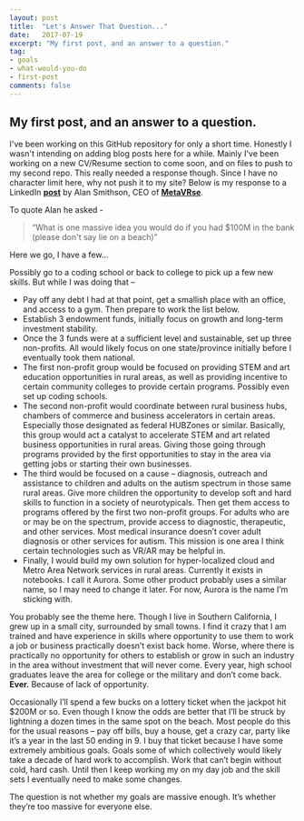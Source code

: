```yaml
---
layout: post
title:  "Let's Answer That Question..."
date:   2017-07-19
excerpt: "My first post, and an answer to a question."
tag:
- goals 
- what-would-you-do
- first-post
comments: false
---
```


## My first post, and an answer to a question.

I've been working on this GitHub repository for only a short time. Honestly I wasn't intending on adding blog posts here for a while. Mainly I've been working on a new CV/Resume section to come soon, and on files to push to my second repo. This really needed a response though. Since I have no character limit here, why not push it to my site?
Below is my response to a LinkedIn <a href="https://www.linkedin.com/feed/update/urn:li:activity:6293101016833417217"><b>post</b></a> by Alan Smithson, CEO of <a href="http://metavrse.com/"><b>MetaVRse</b></a>.

To quote Alan he asked -
> “What is one massive idea you would do if you had $100M in the bank (please don't say lie on a beach)”

Here we go, I have a few...

Possibly go to a coding school or back to college to pick up a few new skills. But while I was doing that –

* Pay off any debt I had at that point, get a smallish place with an office, and access to a gym. Then prepare to work the list below.
* Establish 3 endowment funds, initially focus on growth and long-term investment stability.
* Once the 3 funds were at a sufficient level and sustainable, set up three non-profits. All would likely focus on one state/province initially before I eventually took them national.
* The first non-profit group would be focused on providing STEM and art education opportunities in rural areas, as well as providing incentive to certain community colleges to provide certain programs. Possibly even set up coding schools.
* The second non-profit would coordinate between rural business hubs, chambers of commerce and business accelerators in certain areas. Especially those designated as federal HUBZones or similar. Basically, this group would act a catalyst to accelerate STEM and art related business opportunities in rural areas. Giving those going through programs provided by the first opportunities to stay in the area via getting jobs or starting their own businesses.
* The third would be focused on a cause – diagnosis, outreach and assistance to children and adults on the autism spectrum in those same rural areas. Give more children the opportunity to develop soft and hard skills to function in a society of neurotypicals. Then get them access to programs offered by the first two non-profit groups. For adults who are or may be on the spectrum, provide access to diagnostic, therapeutic, and other services. Most medical insurance doesn’t cover adult diagnosis or other services for autism. This mission is one area I think certain technologies such as VR/AR may be helpful in.
* Finally, I would build my own solution for hyper-localized cloud and Metro Area Network services in rural areas. Currently it exists in notebooks. I call it Aurora. Some other product probably uses a similar name, so I may need to change it later. For now, Aurora is the name I’m sticking with.

You probably see the theme here. Though I live in Southern California, I grew up in a small city, surrounded by small towns. I find it crazy that I am trained and have experience in skills where opportunity to use them to work a job or business practically doesn’t exist back home. Worse, where there is practically no opportunity for others to establish or grow in such an industry in the area without investment that will never come. Every year, high school graduates leave the area for college or the military and don’t come back. **Ever.** Because of lack of opportunity.

Occasionally I’ll spend a few bucks on a lottery ticket when the jackpot hit $200M or so. Even though I know the odds are better that I’ll be struck by lightning a dozen times in the same spot on the beach. Most people do this for the usual reasons – pay off bills, buy a house, get a crazy car, party like it’s a year in the last 50 ending in 9. I buy that ticket because I have some extremely ambitious goals. Goals some of which collectively would likely take a decade of hard work to accomplish. Work that can’t begin without cold, hard cash. Until then I keep working my on my day job and the skill sets I eventually need to make some changes.

The question is not whether my goals are massive enough. It’s whether they’re too massive for everyone else.
